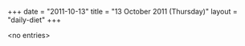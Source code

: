 +++
date = "2011-10-13"
title = "13 October 2011 (Thursday)"
layout = "daily-diet"
+++

<p>&lt;no entries&gt;</p>